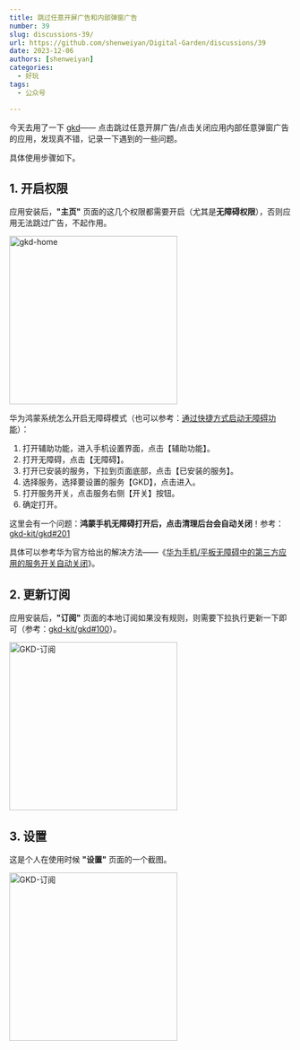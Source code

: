 ```yaml
---
title: 跳过任意开屏广告和内部弹窗广告
number: 39
slug: discussions-39/
url: https://github.com/shenweiyan/Digital-Garden/discussions/39
date: 2023-12-06
authors: [shenweiyan]
categories: 
  - 好玩
tags: 
  - 公众号

---
```


今天去用了一下 [gkd](https://github.com/gkd-kit/gkd)—— 点击跳过任意开屏广告/点击关闭应用内部任意弹窗广告的应用，发现真不错，记录一下遇到的一些问题。

<!-- more -->

具体使用步骤如下。

## 1. 开启权限

应用安装后，**"主页"** 页面的这几个权限都需要开启（尤其是**无障碍权限**），否则应用无法跳过广告，不起作用。   

<img width=300px src="https://slab-1251708715.cos.ap-guangzhou.myqcloud.com/KGarden/2023/gkd-home.jpg" alt="gkd-home">

华为鸿蒙系统怎么开启无障碍模式（也可以参考：[通过快捷方式启动无障碍功能](https://consumer.huawei.com/cn/support/content/zh-cn15849085/)）： 
   
1. 打开辅助功能，进入手机设置界面，点击【辅助功能】。
2. 打开无障碍，点击【无障碍】。
3. 打开已安装的服务，下拉到页面底部，点击【已安装的服务】。
4. 选择服务，选择要设置的服务【GKD】，点击进入。
5. 打开服务开关，点击服务右侧【开关】按钮。
6. 确定打开。

这里会有一个问题：**鸿蒙手机无障碍打开后，点击清理后台会自动关闭**！参考：[gkd-kit/gkd#201](https://github.com/gkd-kit/gkd/issues/201)

具体可以参考华为官方给出的解决方法——《[华为手机/平板无障碍中的第三方应用的服务开关自动关闭](https://consumer.huawei.com/cn/support/content/zh-cn00410039/)》。


## 2. 更新订阅

应用安装后，**"订阅"** 页面的本地订阅如果没有规则，则需要下拉执行更新一下即可（参考：[gkd-kit/gkd#100](https://github.com/gkd-kit/gkd/issues/100)）。

<img width=300px src="https://slab-1251708715.cos.ap-guangzhou.myqcloud.com/KGarden/2023/gkd-dy.jpg" alt="GKD-订阅">

## 3. 设置

这是个人在使用时候 **"设置"** 页面的一个截图。    

<img width=300px src="https://slab-1251708715.cos.ap-guangzhou.myqcloud.com/KGarden/2023/gkd-setting.jpg" alt="GKD-订阅">


<script src="https://giscus.app/client.js"
	data-repo="shenweiyan/Digital-Garden"
	data-repo-id="R_kgDOKgxWlg"
	data-mapping="number"
	data-term="39"
	data-reactions-enabled="1"
	data-emit-metadata="0"
	data-input-position="bottom"
	data-theme="light"
	data-lang="zh-CN"
	crossorigin="anonymous"
	async>
</script>
